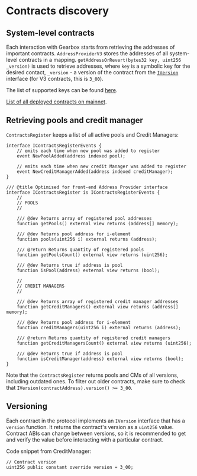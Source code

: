 # Contracts discovery 

## System-level contracts
Each interaction with Gearbox starts from retrieving the addresses of important contracts. `AddressProviderV3` stores the addresses of all system-level contracts in a mapping. `getAddressOrRevert(bytes32 key, uint256 _version)` is used to retrieve addresses, where `key` is a symbolic key for the desired contact, `_version` - a version of the contract from the [`IVersion`](./discovery#versioning) interface (for V3 contracts, this is `3_00`).

The list of supported keys can be found [here](https://github.com/Gearbox-protocol/core-v3/blob/main/contracts/interfaces/IAddressProviderV3.sol).

[List of all deployed contracts on mainnet](/index).


## Retrieving pools and credit manager
`ContractsRegister` keeps a list of all active pools and Credit Managers:

```solidity
interface IContractsRegisterEvents {
    // emits each time when new pool was added to register
    event NewPoolAdded(address indexed pool);

    // emits each time when new credit Manager was added to register
    event NewCreditManagerAdded(address indexed creditManager);
}

/// @title Optimised for front-end Address Provider interface
interface IContractsRegister is IContractsRegisterEvents {
    //
    // POOLS
    //

    /// @dev Returns array of registered pool addresses
    function getPools() external view returns (address[] memory);

    /// @dev Returns pool address for i-element
    function pools(uint256 i) external returns (address);

    /// @return Returns quantity of registered pools
    function getPoolsCount() external view returns (uint256);

    /// @dev Returns true if address is pool
    function isPool(address) external view returns (bool);

    //
    // CREDIT MANAGERS
    //

    /// @dev Returns array of registered credit manager addresses
    function getCreditManagers() external view returns (address[] memory);

    /// @dev Returns pool address for i-element
    function creditManagers(uint256 i) external returns (address);

    /// @return Returns quantity of registered credit managers
    function getCreditManagersCount() external view returns (uint256);

    /// @dev Returns true if address is pool
    function isCreditManager(address) external view returns (bool);
}
```

Note that the `ContractsRegister` returns pools and CMs of all versions, including outdated ones. To filter out older contracts, make sure to check that `IVersion(contractAddress).version() >= 3_00`.

## Versioning
Each contract in the protocol implements an `IVersion` interface that has a `version` function. It returns the contract's version as a `uint256` value. Contract ABIs can change between versions, so it is recommended to get and verify the value before interacting with a particular contract.

Code snippet from CreditManager:
```solidity
// Contract version
uint256 public constant override version = 3_00;
```